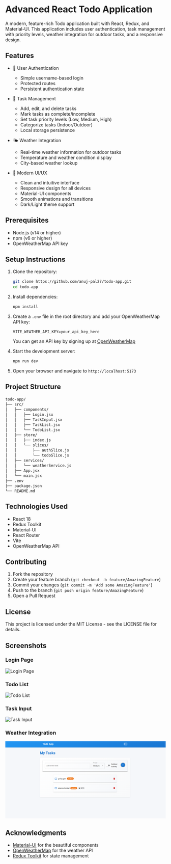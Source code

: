 # Advanced React Todo Application

A modern, feature-rich Todo application built with React, Redux, and Material-UI. This application includes user authentication, task management with priority levels, weather integration for outdoor tasks, and a responsive design.

## Features

- 🔐 User Authentication
  - Simple username-based login
  - Protected routes
  - Persistent authentication state

- 📝 Task Management
  - Add, edit, and delete tasks
  - Mark tasks as complete/incomplete
  - Set task priority levels (Low, Medium, High)
  - Categorize tasks (Indoor/Outdoor)
  - Local storage persistence

- 🌤️ Weather Integration
  - Real-time weather information for outdoor tasks
  - Temperature and weather condition display
  - City-based weather lookup

- 🎨 Modern UI/UX
  - Clean and intuitive interface
  - Responsive design for all devices
  - Material-UI components
  - Smooth animations and transitions
  - Dark/Light theme support

## Prerequisites

- Node.js (v14 or higher)
- npm (v6 or higher)
- OpenWeatherMap API key

## Setup Instructions

1. Clone the repository:
   ```bash
   git clone https://github.com/anuj-pal27/todo-app.git
   cd todo-app
   ```

2. Install dependencies:
   ```bash
   npm install
   ```

3. Create a `.env` file in the root directory and add your OpenWeatherMap API key:
   ```
   VITE_WEATHER_API_KEY=your_api_key_here
   ```
   You can get an API key by signing up at [OpenWeatherMap](https://openweathermap.org/api)

4. Start the development server:
   ```bash
   npm run dev
   ```

5. Open your browser and navigate to `http://localhost:5173`

## Project Structure

```
todo-app/
├── src/
│   ├── components/
│   │   ├── Login.jsx
│   │   ├── TaskInput.jsx
│   │   ├── TaskList.jsx
│   │   └── TodoList.jsx
│   ├── store/
│   │   ├── index.js
│   │   └── slices/
│   │       ├── authSlice.js
│   │       └── todoSlice.js
│   ├── services/
│   │   └── weatherService.js
│   ├── App.jsx
│   └── main.jsx
├── .env
├── package.json
└── README.md
```

## Technologies Used

- React 18
- Redux Toolkit
- Material-UI
- React Router
- Vite
- OpenWeatherMap API

## Contributing

1. Fork the repository
2. Create your feature branch (`git checkout -b feature/AmazingFeature`)
3. Commit your changes (`git commit -m 'Add some AmazingFeature'`)
4. Push to the branch (`git push origin feature/AmazingFeature`)
5. Open a Pull Request

## License

This project is licensed under the MIT License - see the LICENSE file for details.

## Screenshots

### Login Page
![Login Page]()

### Todo List
![Todo List]()

### Task Input
![Task Input]()

### Weather Integration
![Weather Integration](./screenshots/weather.png)

## Acknowledgments

- [Material-UI](https://mui.com/) for the beautiful components
- [OpenWeatherMap](https://openweathermap.org/) for the weather API
- [Redux Toolkit](https://redux-toolkit.js.org/) for state management
